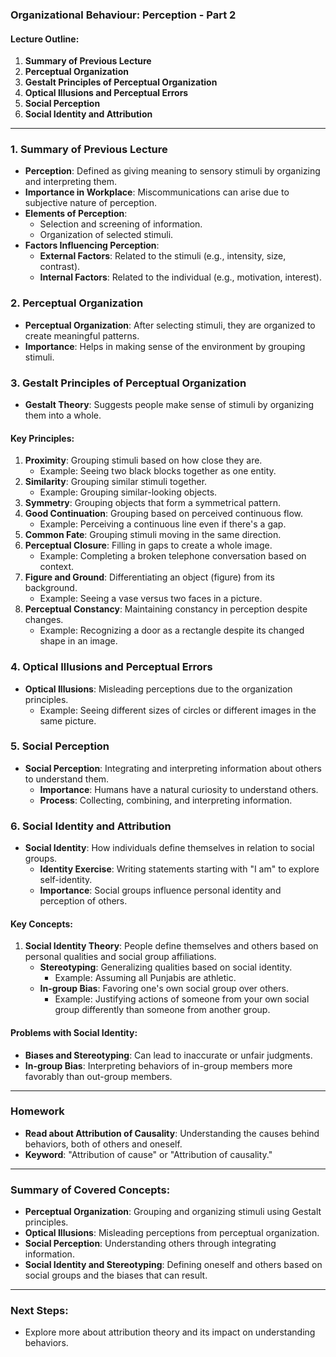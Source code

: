 ### Organizational Behaviour: Perception - Part 2

#### Lecture Outline:

1. **Summary of Previous Lecture**
2. **Perceptual Organization**
3. **Gestalt Principles of Perceptual Organization**
4. **Optical Illusions and Perceptual Errors**
5. **Social Perception**
6. **Social Identity and Attribution**

---

### 1. Summary of Previous Lecture

- **Perception**: Defined as giving meaning to sensory stimuli by organizing and interpreting them.
- **Importance in Workplace**: Miscommunications can arise due to subjective nature of perception.
- **Elements of Perception**:
  - Selection and screening of information.
  - Organization of selected stimuli.
- **Factors Influencing Perception**:
  - **External Factors**: Related to the stimuli (e.g., intensity, size, contrast).
  - **Internal Factors**: Related to the individual (e.g., motivation, interest).

### 2. Perceptual Organization

- **Perceptual Organization**: After selecting stimuli, they are organized to create meaningful patterns.
- **Importance**: Helps in making sense of the environment by grouping stimuli.

### 3. Gestalt Principles of Perceptual Organization

- **Gestalt Theory**: Suggests people make sense of stimuli by organizing them into a whole.

#### Key Principles:

1. **Proximity**: Grouping stimuli based on how close they are.
   - Example: Seeing two black blocks together as one entity.
2. **Similarity**: Grouping similar stimuli together.
   - Example: Grouping similar-looking objects.
3. **Symmetry**: Grouping objects that form a symmetrical pattern.
4. **Good Continuation**: Grouping based on perceived continuous flow.
   - Example: Perceiving a continuous line even if there's a gap.
5. **Common Fate**: Grouping stimuli moving in the same direction.
6. **Perceptual Closure**: Filling in gaps to create a whole image.
   - Example: Completing a broken telephone conversation based on context.
7. **Figure and Ground**: Differentiating an object (figure) from its background.
   - Example: Seeing a vase versus two faces in a picture.
8. **Perceptual Constancy**: Maintaining constancy in perception despite changes.
   - Example: Recognizing a door as a rectangle despite its changed shape in an image.

### 4. Optical Illusions and Perceptual Errors

- **Optical Illusions**: Misleading perceptions due to the organization principles.
  - Example: Seeing different sizes of circles or different images in the same picture.

### 5. Social Perception

- **Social Perception**: Integrating and interpreting information about others to understand them.
  - **Importance**: Humans have a natural curiosity to understand others.
  - **Process**: Collecting, combining, and interpreting information.

### 6. Social Identity and Attribution

- **Social Identity**: How individuals define themselves in relation to social groups.
  - **Identity Exercise**: Writing statements starting with "I am" to explore self-identity.
  - **Importance**: Social groups influence personal identity and perception of others.

#### Key Concepts:

1. **Social Identity Theory**: People define themselves and others based on personal qualities and social group affiliations.
   - **Stereotyping**: Generalizing qualities based on social identity.
     - Example: Assuming all Punjabis are athletic.
   - **In-group Bias**: Favoring one's own social group over others.
     - Example: Justifying actions of someone from your own social group differently than someone from another group.

#### Problems with Social Identity:

- **Biases and Stereotyping**: Can lead to inaccurate or unfair judgments.
- **In-group Bias**: Interpreting behaviors of in-group members more favorably than out-group members.

---

### Homework

- **Read about Attribution of Causality**: Understanding the causes behind behaviors, both of others and oneself.
- **Keyword**: "Attribution of cause" or "Attribution of causality."

---

### Summary of Covered Concepts:

- **Perceptual Organization**: Grouping and organizing stimuli using Gestalt principles.
- **Optical Illusions**: Misleading perceptions from perceptual organization.
- **Social Perception**: Understanding others through integrating information.
- **Social Identity and Stereotyping**: Defining oneself and others based on social groups and the biases that can result.

---

### Next Steps:

- Explore more about attribution theory and its impact on understanding behaviors.
